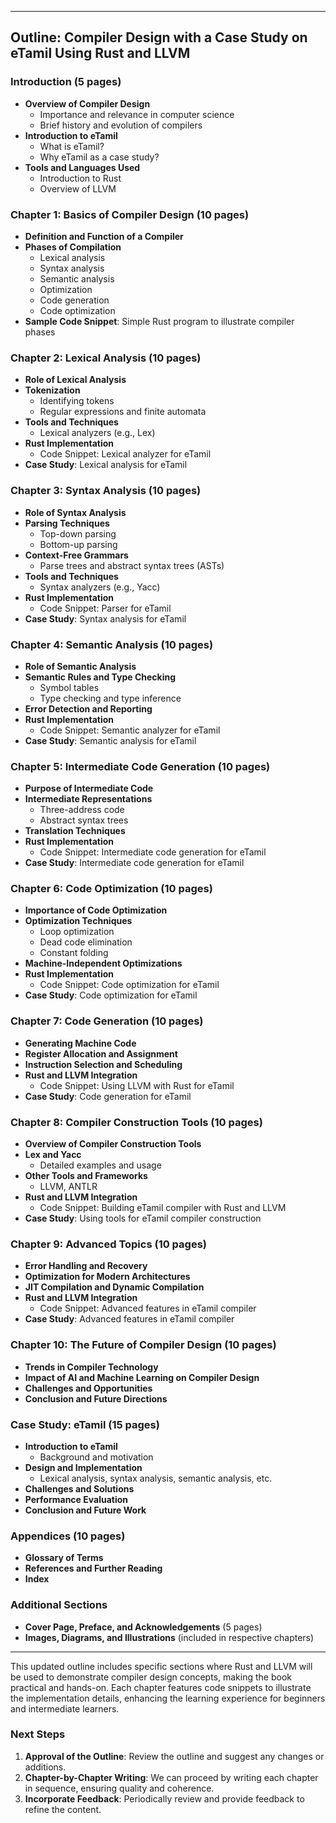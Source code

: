 
---

## Outline: Compiler Design with a Case Study on eTamil Using Rust and LLVM

### Introduction (5 pages)
- **Overview of Compiler Design**
  - Importance and relevance in computer science
  - Brief history and evolution of compilers
- **Introduction to eTamil**
  - What is eTamil?
  - Why eTamil as a case study?
- **Tools and Languages Used**
  - Introduction to Rust
  - Overview of LLVM

### Chapter 1: Basics of Compiler Design (10 pages)
- **Definition and Function of a Compiler**
- **Phases of Compilation**
  - Lexical analysis
  - Syntax analysis
  - Semantic analysis
  - Optimization
  - Code generation
  - Code optimization
- **Sample Code Snippet**: Simple Rust program to illustrate compiler phases

### Chapter 2: Lexical Analysis (10 pages)
- **Role of Lexical Analysis**
- **Tokenization**
  - Identifying tokens
  - Regular expressions and finite automata
- **Tools and Techniques**
  - Lexical analyzers (e.g., Lex)
- **Rust Implementation**
  - Code Snippet: Lexical analyzer for eTamil
- **Case Study**: Lexical analysis for eTamil

### Chapter 3: Syntax Analysis (10 pages)
- **Role of Syntax Analysis**
- **Parsing Techniques**
  - Top-down parsing
  - Bottom-up parsing
- **Context-Free Grammars**
  - Parse trees and abstract syntax trees (ASTs)
- **Tools and Techniques**
  - Syntax analyzers (e.g., Yacc)
- **Rust Implementation**
  - Code Snippet: Parser for eTamil
- **Case Study**: Syntax analysis for eTamil

### Chapter 4: Semantic Analysis (10 pages)
- **Role of Semantic Analysis**
- **Semantic Rules and Type Checking**
  - Symbol tables
  - Type checking and type inference
- **Error Detection and Reporting**
- **Rust Implementation**
  - Code Snippet: Semantic analyzer for eTamil
- **Case Study**: Semantic analysis for eTamil

### Chapter 5: Intermediate Code Generation (10 pages)
- **Purpose of Intermediate Code**
- **Intermediate Representations**
  - Three-address code
  - Abstract syntax trees
- **Translation Techniques**
- **Rust Implementation**
  - Code Snippet: Intermediate code generation for eTamil
- **Case Study**: Intermediate code generation for eTamil

### Chapter 6: Code Optimization (10 pages)
- **Importance of Code Optimization**
- **Optimization Techniques**
  - Loop optimization
  - Dead code elimination
  - Constant folding
- **Machine-Independent Optimizations**
- **Rust Implementation**
  - Code Snippet: Code optimization for eTamil
- **Case Study**: Code optimization for eTamil

### Chapter 7: Code Generation (10 pages)
- **Generating Machine Code**
- **Register Allocation and Assignment**
- **Instruction Selection and Scheduling**
- **Rust and LLVM Integration**
  - Code Snippet: Using LLVM with Rust for eTamil
- **Case Study**: Code generation for eTamil

### Chapter 8: Compiler Construction Tools (10 pages)
- **Overview of Compiler Construction Tools**
- **Lex and Yacc**
  - Detailed examples and usage
- **Other Tools and Frameworks**
  - LLVM, ANTLR
- **Rust and LLVM Integration**
  - Code Snippet: Building eTamil compiler with Rust and LLVM
- **Case Study**: Using tools for eTamil compiler construction

### Chapter 9: Advanced Topics (10 pages)
- **Error Handling and Recovery**
- **Optimization for Modern Architectures**
- **JIT Compilation and Dynamic Compilation**
- **Rust and LLVM Integration**
  - Code Snippet: Advanced features in eTamil compiler
- **Case Study**: Advanced features in eTamil compiler

### Chapter 10: The Future of Compiler Design (10 pages)
- **Trends in Compiler Technology**
- **Impact of AI and Machine Learning on Compiler Design**
- **Challenges and Opportunities**
- **Conclusion and Future Directions**

### Case Study: eTamil (15 pages)
- **Introduction to eTamil**
  - Background and motivation
- **Design and Implementation**
  - Lexical analysis, syntax analysis, semantic analysis, etc.
- **Challenges and Solutions**
- **Performance Evaluation**
- **Conclusion and Future Work**

### Appendices (10 pages)
- **Glossary of Terms**
- **References and Further Reading**
- **Index**

### Additional Sections
- **Cover Page, Preface, and Acknowledgements** (5 pages)
- **Images, Diagrams, and Illustrations** (included in respective chapters)

---

This updated outline includes specific sections where Rust and LLVM will be used to demonstrate compiler design concepts, making the book practical and hands-on. Each chapter features code snippets to illustrate the implementation details, enhancing the learning experience for beginners and intermediate learners.

### Next Steps
1. **Approval of the Outline**: Review the outline and suggest any changes or additions.
2. **Chapter-by-Chapter Writing**: We can proceed by writing each chapter in sequence, ensuring quality and coherence.
3. **Incorporate Feedback**: Periodically review and provide feedback to refine the content.
